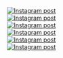 <a href='https://www.instagram.com/reel/DJJrIpHADDa/' target='_blank' class="w-1/3 md:w-1/6 p-2 instagram-post group" rel="noopener noreferrer">
  <div class="w-full h-56 md:h-96 overflow-hidden rounded-lg shadow-lg transition-all duration-300 group-hover:shadow-xl">
    <img
      class="w-full h-full object-cover transition-all duration-300 transform group-hover:scale-110 group-hover:brightness-75"
      src='https://scontent-atl3-2.cdninstagram.com/v/t51.75761-15/495106734_18048150836599456_468150126490263189_n.jpg?stp=dst-jpg_e35_tt6&_nc_cat=102&ccb=7-5&_nc_sid=18de74&_nc_ohc=FP9fYqys-SQQ7kNvwGB6VVZ&_nc_oc=AdnSAg6_O6mdu9NAk2SyEPDTMaYaw4jE5zxLOX1_7au51v81YvP3bQlDKwZOQBgelL0&_nc_zt=23&_nc_ht=scontent-atl3-2.cdninstagram.com&edm=ANo9K5cEAAAA&_nc_gid=2K9wiOSo6lXVcnvCH34H6g&oh=00_AfIu9h6A3LGXqdNG2HBV-QKEK1i2sOyUJ1Xc8NCwpoqVXQ&oe=6824892D'
      alt='Instagram post' />
  </div>
</a><a href='https://www.instagram.com/p/DIsG_m-JkbK/' target='_blank' class="w-1/3 md:w-1/6 p-2 instagram-post group" rel="noopener noreferrer">
  <div class="w-full h-56 md:h-96 overflow-hidden rounded-lg shadow-lg transition-all duration-300 group-hover:shadow-xl">
    <img
      class="w-full h-full object-cover transition-all duration-300 transform group-hover:scale-110 group-hover:brightness-75"
      src='https://scontent-atl3-1.cdninstagram.com/v/t51.75761-15/491516694_18046928528599456_2212692696207573577_n.webp?stp=dst-jpg_e35_tt6&_nc_cat=110&ccb=7-5&_nc_sid=18de74&_nc_ohc=7ANJEtrEUeEQ7kNvwEYOTjO&_nc_oc=AdknANMVRnAo7GtzrL_JV3pp1mV1YS5ozFQfaeNrOqJmZTte06NRSH9WDHdm1agLkXQ&_nc_zt=23&_nc_ht=scontent-atl3-1.cdninstagram.com&edm=ANo9K5cEAAAA&_nc_gid=2K9wiOSo6lXVcnvCH34H6g&oh=00_AfKmlzLOTKnx92iGyivQdzuUg_QedVy0o4QBOZb_1BRroQ&oe=6824613E'
      alt='Instagram post' />
  </div>
</a><a href='https://www.instagram.com/reel/DIJpNT7J2yq/' target='_blank' class="w-1/3 md:w-1/6 p-2 instagram-post group" rel="noopener noreferrer">
  <div class="w-full h-56 md:h-96 overflow-hidden rounded-lg shadow-lg transition-all duration-300 group-hover:shadow-xl">
    <img
      class="w-full h-full object-cover transition-all duration-300 transform group-hover:scale-110 group-hover:brightness-75"
      src='https://scontent-atl3-2.cdninstagram.com/v/t51.75761-15/488498654_18045546503599456_8800936693111261454_n.jpg?stp=dst-jpg_e35_tt6&_nc_cat=111&ccb=7-5&_nc_sid=18de74&_nc_ohc=76HcfFR5xzIQ7kNvwFo29Vp&_nc_oc=AdmfmPHnimwI95kFt7-R2xDXD66xSrlfFdeStOBKcQVf_jgpoC5o3dkp1-e0wS9Syyk&_nc_zt=23&_nc_ht=scontent-atl3-2.cdninstagram.com&edm=ANo9K5cEAAAA&_nc_gid=2K9wiOSo6lXVcnvCH34H6g&oh=00_AfJOI9uIocm8ikE5tHzfMQDCj9EJDmdH_avv0McdfkUL2A&oe=68247F73'
      alt='Instagram post' />
  </div>
</a><a href='https://www.instagram.com/reel/DHs0uCzuPnJ/' target='_blank' class="w-1/3 md:w-1/6 p-2 instagram-post group" rel="noopener noreferrer">
  <div class="w-full h-56 md:h-96 overflow-hidden rounded-lg shadow-lg transition-all duration-300 group-hover:shadow-xl">
    <img
      class="w-full h-full object-cover transition-all duration-300 transform group-hover:scale-110 group-hover:brightness-75"
      src='https://scontent-atl3-1.cdninstagram.com/v/t51.75761-15/486631479_18044333018599456_8549485560596836314_n.jpg?stp=dst-jpg_e35_tt6&_nc_cat=110&ccb=7-5&_nc_sid=18de74&_nc_ohc=M7TBwGBhBcEQ7kNvwGTtPEr&_nc_oc=AdnE-lpIkQM78-MDHcUwfHF0rKVWNiwvCDxdZ_fnCKqlwi1yISOcomUinQXT3Ourtiw&_nc_zt=23&_nc_ht=scontent-atl3-1.cdninstagram.com&edm=ANo9K5cEAAAA&_nc_gid=2K9wiOSo6lXVcnvCH34H6g&oh=00_AfJfrSRvgkNpTFlBjkfiPB81wDy3HXRFmIpgc5Dy6hLvGA&oe=68246ACA'
      alt='Instagram post' />
  </div>
</a><a href='https://www.instagram.com/reel/DHnssgugY-X/' target='_blank' class="w-1/3 md:w-1/6 p-2 instagram-post group" rel="noopener noreferrer">
  <div class="w-full h-56 md:h-96 overflow-hidden rounded-lg shadow-lg transition-all duration-300 group-hover:shadow-xl">
    <img
      class="w-full h-full object-cover transition-all duration-300 transform group-hover:scale-110 group-hover:brightness-75"
      src='https://scontent-atl3-2.cdninstagram.com/v/t51.71878-15/486259164_1771440533700933_1685531345239731458_n.jpg?stp=dst-jpg_e35_tt6&_nc_cat=111&ccb=7-5&_nc_sid=18de74&_nc_ohc=TvKVqMVdhqUQ7kNvwGSmlnW&_nc_oc=AdkT8Gh29ee58dGrCNMaRfHt0vEqRDBhDPXxidSGxx4s9Sao0K_OMVpSGJn0j5A0FrM&_nc_zt=23&_nc_ht=scontent-atl3-2.cdninstagram.com&edm=ANo9K5cEAAAA&_nc_gid=2K9wiOSo6lXVcnvCH34H6g&oh=00_AfJ79E09VATPa_CFRMSYlz8sJmrOhvTKGyTBpOTsWTxBCg&oe=6824743F'
      alt='Instagram post' />
  </div>
</a><a href='https://www.instagram.com/p/DHTIFU2gass/' target='_blank' class="w-1/3 md:w-1/6 p-2 instagram-post group" rel="noopener noreferrer">
  <div class="w-full h-56 md:h-96 overflow-hidden rounded-lg shadow-lg transition-all duration-300 group-hover:shadow-xl">
    <img
      class="w-full h-full object-cover transition-all duration-300 transform group-hover:scale-110 group-hover:brightness-75"
      src='https://scontent-atl3-3.cdninstagram.com/v/t51.75761-15/484239347_18043252814599456_9017226030693121745_n.webp?stp=dst-jpg_e35_tt6&_nc_cat=109&ccb=7-5&_nc_sid=18de74&_nc_ohc=XWPhwq52Dr8Q7kNvwG3Cuxy&_nc_oc=Adkwm34gLiAQeDOZduVSp_7tG_9FLZUXdCeXVbCl5esm2pzy5kqTHHFJrMNm6p_j9x0&_nc_zt=23&_nc_ht=scontent-atl3-3.cdninstagram.com&edm=ANo9K5cEAAAA&_nc_gid=2K9wiOSo6lXVcnvCH34H6g&oh=00_AfJrCtXGTPb2OC6CDeyCKwgWny-2jFC4wsHN-BvXwRNn-w&oe=682460D6'
      alt='Instagram post' />
  </div>
</a>